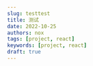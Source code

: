 ```yaml
---
slug: testtest
title: 测试
date: 2022-10-25
authors: nox
tags: [project, react]
keywords: [project, react]
draft: true
---
```


